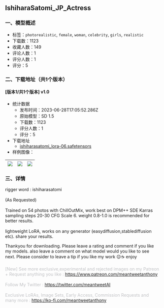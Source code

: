 ## IshiharaSatomi_JP_Actress
### 一、模型概述

- 标签：`photorealistic`, `female`, `woman`, `celebrity`, `girls`, `realistic`
- 下载数：1123
- 收藏人数：149
- 评论人数：1
- 评分人数：1
- 评分：5

### 二、下载地址（共1个版本）

#### [版本1/共1个版本] v1.0

- 统计数据
  - 发布时间：2023-06-28T17:05:52.286Z
  - 原始模型：SD 1.5
  - 下载数：1123
  - 评分人数：1
  - 评分：5
- 下载地址
  - [ishiharasatomi_lora-06.safetensors](https://civitai.com/api/download/models/106011)
- 样例图像：

| <img src="https://image.civitai.com/xG1nkqKTMzGDvpLrqFT7WA/57f8669e-292f-49f9-a473-882eb8738b49/width=450/1323988.jpeg" /> | <img src="https://image.civitai.com/xG1nkqKTMzGDvpLrqFT7WA/57b05c85-e8ac-4008-b396-22ad3c629322/width=450/1323996.jpeg" /> | <img src="https://image.civitai.com/xG1nkqKTMzGDvpLrqFT7WA/cbb72482-14f4-48a8-84af-b59d8d82e465/width=450/1323989.jpeg" /> |
| ---- | ---- | ---- |


### 三、详情
<p>rigger word : ishiharasatomi<br /><br />(As Requested)<br /><br />Trained on 54 photos with ChillOutMix, work best on DPM++ SDE Karras sampling steps 20-30 CFG Scale 6. weight 0.8-1.0 is recommended for better results.<br /><br />lightweight LoRA, works on any generator (easydiffusion,stablediffusion etc). share your results.</p><p>Thankyou for downloading. Please leave a rating and comment if you like my models. also leave a comment on what model would you like to see next. Please consider to leave a tip if you like my work 😌☕️ enjoy<br /><br /><span style="color:rgb(193, 194, 197)">[New] See more exclusive,experimental and rejected images on my Patreon + Request anything you like : </span><a target="_blank" rel="ugc" href="https://www.patreon.com/meantweetanthony">https://www.patreon.com/meantweetanthony</a><br /><br /><span style="color:rgb(193, 194, 197)">Follow My Twitter : </span><a target="_blank" rel="ugc" href="https://twitter.com/meantweetAI">https://twitter.com/meantweetAI</a><br /><br /><span style="color:rgb(193, 194, 197)">Exclusive LoRAs, Image Sets, Early Access, Commission Requests and many more : </span><a target="_blank" rel="ugc" href="https://ko-fi.com/meantweetanthony">https://ko-fi.com/meantweetanthony</a></p>